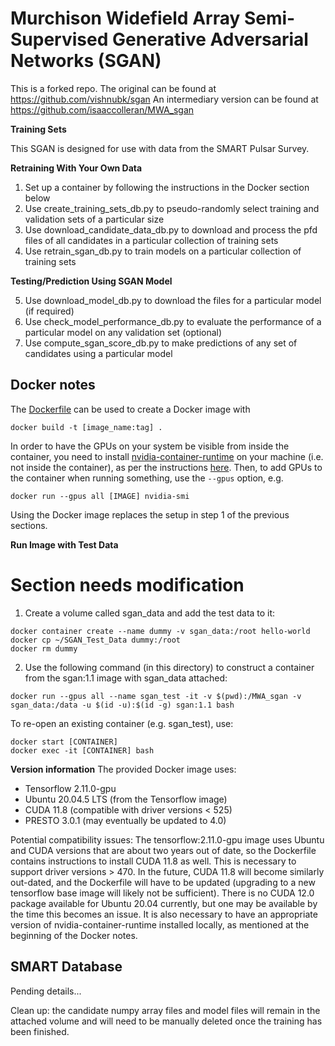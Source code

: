
# **Murchison Widefield Array Semi-Supervised Generative Adversarial Networks (SGAN)**

This is a forked repo. The original can be found at https://github.com/vishnubk/sgan
An intermediary version can be found at https://github.com/isaaccolleran/MWA_sgan


**Training Sets**

This SGAN is designed for use with data from the SMART Pulsar Survey.

**Retraining With Your Own Data**

1. Set up a container by following the instructions in the Docker section below
2. Use create_training_sets_db.py to pseudo-randomly select training and validation sets of a particular size
3. Use download_candidate_data_db.py to download and process the pfd files of all candidates in a particular collection of training sets
4. Use retrain_sgan_db.py to train models on a particular collection of training sets

**Testing/Prediction Using SGAN Model**

5. Use download_model_db.py to download the files for a particular model (if required)
6. Use check_model_performance_db.py to evaluate the performance of a particular model on any validation set (optional)
7. Use compute_sgan_score_db.py to make predictions of any set of candidates using a particular model


## Docker notes

The [Dockerfile](Dockerfile) can be used to create a Docker image with
```
docker build -t [image_name:tag] .
```

In order to have the GPUs on your system be visible from inside the container, you need to install [nvidia-container-runtime](https://nvidia.github.io/nvidia-container-runtime/) on your machine (i.e. not inside the container), as per the instructions [here](https://docs.docker.com/engine/reference/commandline/run/#access-an-nvidia-gpu).
Then, to add GPUs to the container when running something, use the `--gpus` option, e.g.
```
docker run --gpus all [IMAGE] nvidia-smi
```

Using the Docker image replaces the setup in step 1 of the previous sections.

**Run Image with Test Data**

# Section needs modification

1. Create a volume called sgan_data and add the test data to it:
```
docker container create --name dummy -v sgan_data:/root hello-world
docker cp ~/SGAN_Test_Data dummy:/root
docker rm dummy
```

2. Use the following command (in this directory) to construct a container from the sgan:1.1 image with sgan_data attached:
```
docker run --gpus all --name sgan_test -it -v $(pwd):/MWA_sgan -v sgan_data:/data -u $(id -u):$(id -g) sgan:1.1 bash
```

To re-open an existing container (e.g. sgan_test), use:
```
docker start [CONTAINER]
docker exec -it [CONTAINER] bash
```

**Version information**
The provided Docker image uses:
* Tensorflow 2.11.0-gpu
* Ubuntu 20.04.5 LTS (from the Tensorflow image)
* CUDA 11.8 (compatible with driver versions < 525)
* PRESTO 3.0.1 (may eventually be updated to 4.0)

Potential compatibility issues:
The tensorflow:2.11.0-gpu image uses Ubuntu and CUDA versions that are about two years out of date, so the Dockerfile contains instructions to install CUDA 11.8 as well. This is necessary to support driver versions > 470. In the future, CUDA 11.8 will become similarly out-dated, and the Dockerfile will have to be updated (upgrading to a new tensorflow base image will likely not be sufficient). There is no CUDA 12.0 package available for Ubuntu 20.04 currently, but one may be available by the time this becomes an issue.
It is also necessary to have an appropriate version of nvidia-container-runtime installed locally, as mentioned at the beginning of the Docker notes.

## SMART Database
Pending details...


Clean up: the candidate numpy array files and model files will remain in the attached volume and will need to be manually deleted once the training has been finished.

